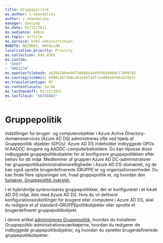 ```yaml
---
title: Gruppepolitik
ms.author: v-smandalika
author: v-smandalika
manager: dansimp
ms.date: 02/15/2021
ms.audience: Admin
ms.topic: article
ms.service: o365-administration
ROBOTS: NOINDEX, NOFOLLOW
localization_priority: Priority
ms.collection: Adm_O365
ms.custom:
- "8303"
- "9003234"
ms.openlocfilehash: a829a78bbe947300b6dabb9fdb36088c17809742
ms.sourcegitcommit: 6900c2b7208ca51a9873dfc2e00be6f66cb25e3c
ms.translationtype: MT
ms.contentlocale: da-DK
ms.lasthandoff: 02/15/2021
ms.locfileid: "50256682"
---
```

# <a name="group-policy"></a>Gruppepolitik

Indstillinger for bruger- og computerobjekter i Azure Active Directory-domæneservices (Azure AD DS) administreres ofte ved hjælp af Gruppepolitik objekter (GPOs). Azure AD DS indeholder indbyggede GPOs til AADDC-brugere og AADDC-computerbeholdere. Du kan tilpasse disse indbyggede gruppepolitikobjekter for at konfigurere gruppepolitikken efter behov for dit miljø. Medlemmer af gruppen Azure AD DC-administratorer har gruppepolitikadministrationsrettigheder i Azure AD DS-domænet, og de kan også oprette brugerdefinerede GRUPPE'er og organisationsenheder. Du kan finde flere oplysninger om, hvad gruppepolitik er, og hvordan den [fungerer, Gruppepolitik oversigt.](https://docs.microsoft.com/previous-versions/windows/it-pro/windows-server-2012-R2-and-2012/hh831791(v=ws.11))

I et hybridmiljø synkroniseres gruppepolitikker, der er konfigureret i et lokalt AD DS miljø, ikke med Azure AD DS. Hvis du vil definere konfigurationsindstillinger for brugere eller computere i Azure AD DS, skal du redigere et af standard-GRUPPEpolitikobjekter eller oprette et brugerdefineret gruppepolitikobjekt.

I denne artikel [administreres Gruppepolitik,](https://docs.microsoft.com/azure/active-directory-domain-services/manage-group-policy) hvordan du installerer Gruppepolitik-administrationsværktøjerne, hvordan du redigerer de indbyggede gruppepolitikobjekter, og hvordan du opretter brugerdefinerede gruppepolitikobjekter.



